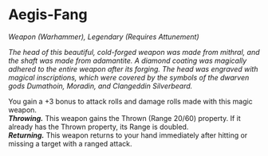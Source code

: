 # Aegis-Fang
*Weapon (Warhammer), Legendary (Requires Attunement)*

*The head of this beautiful, cold-forged weapon was made from mithral, and the shaft was made from adamantite. A diamond coating was magically adhered to the entire weapon after its forging. The head was engraved with magical inscriptions, which were covered by the symbols of the dwarven gods Dumathoin, Moradin, and Clangeddin Silverbeard.*

You gain a +3 bonus to attack rolls and damage rolls made with this magic weapon.  
***Throwing.*** This weapon gains the Thrown (Range 20/60) property. If it already has the Thrown property, its Range is doubled.  
***Returning.*** This weapon returns to your hand immediately after hitting or missing a target with a ranged attack.
